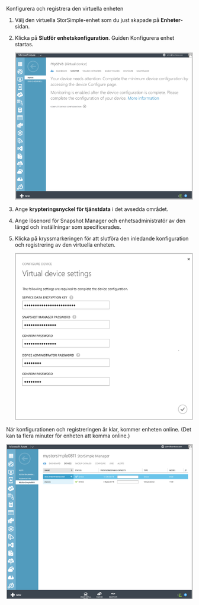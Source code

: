 <!---author: alkohli, last updated: 11/05/2015 --->

Konfigurera och registrera den virtuella enheten

1. Välj den virtuella StorSimple-enhet som du just skapade på **Enheter**-sidan. 
2. Klicka på **Slutför enhetskonfiguration**. Guiden Konfigurera enhet startas.
   
    ![Slutför enhetskonfiguration på Enheter-sidan i StorSimple](./media/storsimple-configure-register-virtual-device/StorSimple_CompleteDeviceSetupSVA1M.png)
    
3. Ange **krypteringsnyckel för tjänstdata** i det avsedda området.
4. Ange lösenord för Snapshot Manager och enhetsadministratör av den längd och inställningar som specificerades.
5. Klicka på kryssmarkeringen för att slutföra den inledande konfiguration och registrering av den virtuella enheten. 
   
    ![Inställningar för virtuell StorSimple-enhet](./media/storsimple-configure-register-virtual-device/StorSimple_VirtualDeviceSettings1.png)

När konfigurationen och registreringen är klar, kommer enheten online. (Det kan ta flera minuter för enheten att komma online.)

![Onlinefas för virtuell StorSimple-enhet](./media/storsimple-configure-register-virtual-device/StorSimple_VirtualDeviceOnline1M.png)



<!--HONumber=Nov16_HO2-->


